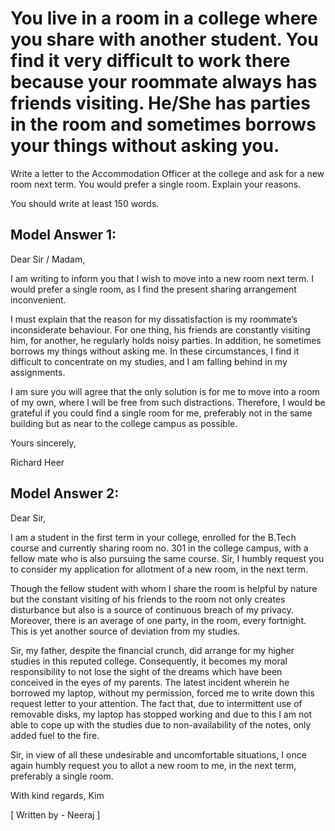 # You live in a room in a college where you share with another student. You find it very difficult to work there because your roommate always has friends visiting. He/She has parties in the room and sometimes borrows your things without asking you.

Write a letter to the Accommodation Officer at the college and ask for a new room next term. You would prefer a single room. Explain your reasons.
 
You should write at least 150 words.
 
## Model Answer 1:
Dear Sir / Madam,

I am writing to inform you that I wish to move into a new room next term. I would prefer a single room, as I find the present sharing arrangement inconvenient.

I must explain that the reason for my dissatisfaction is my roommate’s inconsiderate behaviour. For one thing, his friends are constantly visiting him, for another, he regularly holds noisy parties. In addition, he sometimes borrows my things without asking me. In these circumstances, I find it difficult to concentrate on my studies, and I am falling behind in my assignments.

I am sure you will agree that the only solution is for me to move into a room of my own, where I will be free from such distractions. Therefore, I would be grateful if you could find a single room for me, preferably not in the same building but as near to the college campus as possible.

Yours sincerely, 


 
Richard Heer

## Model Answer 2:

Dear Sir,

I am a student in the first term in your college, enrolled for the B.Tech course and currently sharing room no. 301 in the college campus, with a fellow mate who is also pursuing the same course. Sir, I humbly request you to consider my application for allotment of a new room, in the next term.

Though the fellow student with whom I share the room is helpful by nature but the constant visiting of his friends to the room not only creates disturbance but also is a source of continuous breach of my privacy. Moreover, there is an average of one party, in the room, every fortnight. This is yet another source of deviation from my studies.

Sir, my father, despite the financial crunch, did arrange for my higher studies in this reputed college. Consequently, it becomes my moral responsibility to not lose the sight of the dreams which have been conceived in the eyes of my parents. The latest incident wherein he borrowed my laptop, without my permission, forced me to write down this request letter to your attention. The fact that, due to intermittent use of removable disks, my laptop has stopped working and due to this I am not able to cope up with the studies due to non-availability of the notes, only added fuel to the fire.

Sir, in view of all these undesirable and uncomfortable situations, I once again humbly request you to allot a new room to me, in the next term, preferably a single room.

With kind regards,
Kim

[ Written by - Neeraj ]